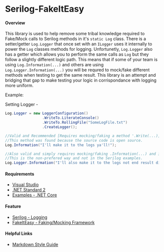 # Serilog-FakeItEasy

#### Overview

This library is used to help remove some tribal knowledge required to Fake/Mock calls to Serilog methods in it's ```static Log``` class.
There is a setter/getter ```Log.Logger``` that once set with an ```ILogger``` uses it internally to power the ```Log``` classes methods for logging. 
Unfortunetly, ```Log.Logger``` also has a getter which allows you to perform the same calls as ```Log``` but they follow a slightly different logic path.
This means that if some of your team is using ```Log.Information(...)``` and others are using ```Log.Logger.Information(...)``` you will be requred
to mock/fake different methods when testing to get the same result. This library is an attempt and bridging that gap to make testing your logic in corrispondance
with logging more uniform.

Example:

Setting Logger -
```cs
Log.Logger = new LoggerConfiguration()
                 .WriteTo.LiterateConsole()
                 .WriteTo.RollingFile("SomeLogFile.txt")
                 .CreateLogger();

//Valid and Recommended [Requires mocking/faking a method '.Write(...)]
//This method was found because the source code is open source.
Log.Information("I'll make it to the logs ya'll!");

//Also valid and simply requires mocking/faking .Information(...) and is obvious.
//This is the non-prefered way and not in the Serilog examples.
Log.Logger.Information("I'll also make it to the logs not end result difference.");
```
#### Requirements
* [Visual Studio](https://www.visualstudio.com)
* [.NET Standard 2](https://github.com/dotnet/standard)
* [Examples - .NET Core](https://www.microsoft.com/net/core#windowscmd)

#### Feature
* [Serilog - Logging](https://serilog.net)
* [FakeItEasy - Faking/Mocking Framework](https://fakeiteasy.github.io)

#### Helpful Links
* [Markdown Style Guide](https://guides.github.com/features/mastering-markdown/)